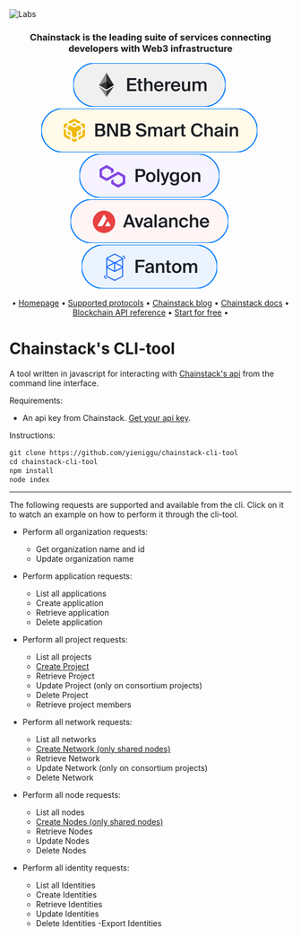 <img width="1200" alt="Labs" src="https://user-images.githubusercontent.com/99700157/213291931-5a822628-5b8a-4768-980d-65f324985d32.png">

<p>
 <h3 align="center">Chainstack is the leading suite of services connecting developers with Web3 infrastructure</h3>
</p>

<p align="center">
  <a target="_blank" href="https://chainstack.com/build-better-with-ethereum/"><img src="https://github.com/soos3d/blockchain-badges/blob/main/protocols_badges/Ethereum.svg" /></a>&nbsp;  
  <a target="_blank" href="https://chainstack.com/build-better-with-bnb-smart-chain/"><img src="https://github.com/soos3d/blockchain-badges/blob/main/protocols_badges/BNB.svg" /></a>&nbsp;
  <a target="_blank" href="https://chainstack.com/build-better-with-polygon/"><img src="https://github.com/soos3d/blockchain-badges/blob/main/protocols_badges/Polygon.svg" /></a>&nbsp;
  <a target="_blank" href="https://chainstack.com/build-better-with-avalanche/"><img src="https://github.com/soos3d/blockchain-badges/blob/main/protocols_badges/Avalanche.svg" /></a>&nbsp;
  <a target="_blank" href="https://chainstack.com/build-better-with-fantom/"><img src="https://github.com/soos3d/blockchain-badges/blob/main/protocols_badges/Fantom.svg" /></a>&nbsp;
</p>

<p align="center">
  • <a target="_blank" href="https://chainstack.com/">Homepage</a> •
  <a target="_blank" href="https://chainstack.com/protocols/">Supported protocols</a> •
  <a target="_blank" href="https://chainstack.com/blog/">Chainstack blog</a> •
  <a target="_blank" href="https://docs.chainstack.com/quickstart/">Chainstack docs</a> •
  <a target="_blank" href="https://docs.chainstack.com/quickstart/">Blockchain API reference</a> •
  <a target="_blank" href="https://console.chainstack.com/user/account/create">Start for free</a> •
</p>

# Chainstack's CLI-tool

A tool written in javascript for interacting with [Chainstack's api](https://docs.chainstack.com/api/reference/) from the command line interface.

Requirements:

- An api key from Chainstack. [Get your api key](https://docs.chainstack.com/platform/create-an-api-key).

Instructions:

```
git clone https://github.com/yieniggu/chainstack-cli-tool
cd chainstack-cli-tool
npm install
node index
```

---

The following requests are supported and available from the cli. Click on it to watch an example on how to perform it through the cli-tool.

- Perform all organization requests:

  - Get organization name and id
  - Update organization name

- Perform application requests:

  - List all applications
  - Create application
  - Retrieve application
  - Delete application

- Perform all project requests:

  - List all projects
  - [Create Project](examples/create-project/README.md)
  - Retrieve Project
  - Update Project (only on consortium projects)
  - Delete Project
  - Retrieve project members

- Perform all network requests:

  - List all networks
  - [Create Network (only shared nodes)](examples/create-network/README.md)
  - Retrieve Network
  - Update Network (only on consortium projects)
  - Delete Network

- Perform all node requests:

  - List all nodes
  - [Create Nodes (only shared nodes)](examples/create-node/README.md)
  - Retrieve Nodes
  - Update Nodes
  - Delete Nodes

- Perform all identity requests:

  - List all Identities
  - Create Identities
  - Retrieve Identities
  - Update Identities
  - Delete Identities
    -Export Identities
